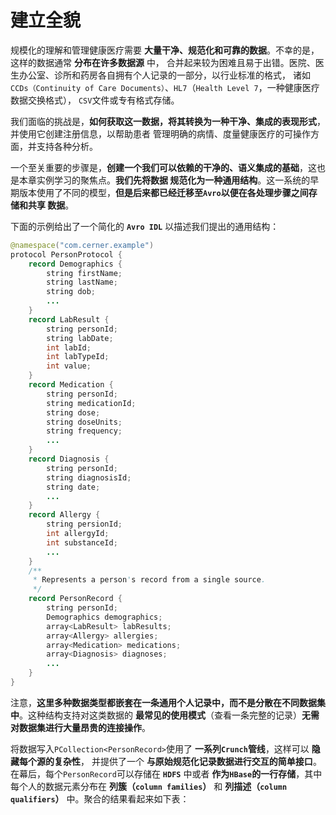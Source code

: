 建立全貌
=========================================================================
规模化的理解和管理健康医疗需要 **大量干净、规范化和可靠的数据**。不幸的是，这样的数据通常 **分布在许多数据源** 中，
合并起来较为困难且易于出错。医院、医生办公室、诊所和药房各自拥有个人记录的一部分，以行业标准的格式，
诸如`CCDs（Continuity of Care Documents）`、`HL7`（`Health Level 7`，一种健康医疗数据交换格式），
`CSV`文件或专有格式存储。

我们面临的挑战是，**如何获取这一数据，将其转换为一种干净、集成的表现形式**，并使用它创建注册信息，以帮助患者
管理明确的病情、度量健康医疗的可操作方面，并支持各种分析。

一个至关重要的步骤是，**创建一个我们可以依赖的干净的、语义集成的基础**，这也是本章实例学习的聚焦点。**我们先将数据
规范化为一种通用结构**。这一系统的早期版本使用了不同的模型，**但是后来都已经迁移至`Avro`以便在各处理步骤之间存储和共享
数据**。

下面的示例给出了一个简化的 **`Avro IDL`** 以描述我们提出的通用结构：
```java
@namespace("com.cerner.example")
protocol PersonProtocol {
    record Demographics {
        string firstName;
        string lastName;
        string dob;
        ...
    }
    record LabResult {
        string personId;
        string labDate;
        int labId;
        int labTypeId;
        int value;
    }
    record Medication {
        string personId;
        string medicationId;
        string dose;
        string doseUnits;
        string frequency;
        ...
    }
    record Diagnosis {
        string personId;
        string diagnosisId;
        string date;
        ...
    }
    record Allergy {
        string persionId;
        int allergyId;
        int substanceId;
        ...
    }
    /**
     * Represents a person's record from a single source.
     */
    record PersonRecord {
        string personId;
        Demographics demographics;
        array<LabResult> labResults;
        array<Allergy> allergies;
        array<Medication> medications;
        array<Diagnosis> diagnoses;
        ...
    }
}
```
注意，**这里多种数据类型都嵌套在一条通用个人记录中，而不是分散在不同数据集中**。这种结构支持对这类数据的
**最常见的使用模式**（查看一条完整的记录）**无需对数据集进行大量昂贵的连接操作**。

将数据写入`PCollection<PersonRecord>`使用了 **一系列`Crunch`管线**，这样可以 **隐藏每个源的复杂性**，
并提供了一个 **与原始规范化记录数据进行交互的简单接口**。在幕后，每个`PersonRecord`可以存储在 **`HDFS`** 中或者
**作为`HBase`的一行存储**，其中每个人的数据元素分布在 **列簇（`column families`）** 和 
**列描述（`column qualifiers`）** 中。聚合的结果看起来如下表：

